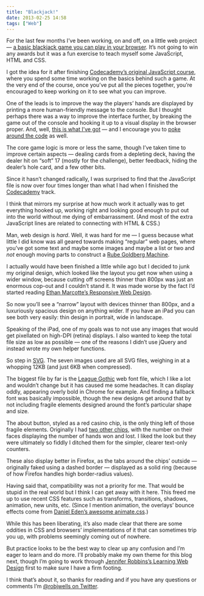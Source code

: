 ```yaml
---
title: "Blackjack!"
date: 2013-02-25 14:58
tags: ["Web"]
---
```


For the last few months I’ve been working, on and off, on a little web project — [a basic blackjack game you can play in your browser][bj]. It’s not going to win any awards but it was a fun exercise to teach myself some JavaScript, HTML and CSS.

[bj]: http://robjwells.github.com/veintiuno

I got the idea for it after finishing [Codecademy’s original JavaScript course][cjs], where you spend some time working on the basics behind such a game. At the very end of the course, once you’ve put all the pieces together, you’re encouraged to keep working on it to see what you can improve.

[cjs]: http://www.codecademy.com/tracks/javascript-original

One of the leads is to improve the way the players’ hands are displayed by printing a more human-friendly message to the console. But I thought perhaps there was a way to improve the interface further, by breaking the game out of the console and hooking it up to a visual display in the browser proper. And, well, [this is what I’ve got][bj] — and I encourage you to [poke around the code][bjc] as well.

[bjc]: https://github.com/robjwells/veintiuno

The core game logic is more or less the same, though I’ve taken time to improve certain aspects — dealing cards from a depleting deck, having the dealer hit on “soft” 17 (mostly for the challenge), better feedback, hiding the dealer’s hole card, and a few other bits.

Since it hasn’t changed radically, I was surprised to find that the JavaScript file is now over four times longer than what I had when I finished the [Codecademy][] track.

[Codecademy]: http://www.codecademy.com

I think that mirrors my surprise at how much work it actually was to get everything hooked up, working right and looking good enough to put out into the world without me dying of embarrassment. (And most of the extra JavaScript lines are related to connecting with HTML & CSS.)

Man, web design is *hard*. Well, it was hard for me — I guess because what little I did know was all geared towards making “regular” web pages, where you’ve got some text and maybe some images and maybe a list or two and *not* enough moving parts to construct a [Rube Goldberg Machine][rgm].

[rgm]: http://en.wikipedia.org/wiki/Rube_Goldberg_machine

I actually would have been finished a little while ago but I decided to junk my original design, which looked like the layout you get now when using a wider window, because cutting off screens thinner than 800px was just an enormous cop-out and I couldn’t stand it. It was made worse by the fact I’d started reading [Ethan Marcotte’s Responsive Web Design][rwd].

[rwd]: http://www.abookapart.com/products/responsive-web-design

So now you’ll see a “narrow” layout with devices thinner than 800px, and a luxuriously spacious design on anything wider. If you have an iPad you can see both very easily: thin design in portrait, wide in landscape.

Speaking of the iPad, one of my goals was to not use any images that would get pixellated on high-DPI (retina) displays. I also wanted to keep the total file size as low as possible — one of the reasons I didn’t use jQuery and instead wrote my own helper functions.

So step in [SVG][]. The seven images used are all SVG files, weighing in at a whopping 12KB (and just 6KB when compressed).

[SVG]: http://en.wikipedia.org/wiki/Scalable_Vector_Graphics

The biggest file by far is the [League Gothic][lg] web font file, which I like a lot and wouldn’t change but it has caused me some headaches. It can display oddly, appearing overly bold in Chrome for example. And finding a fallback font was basically impossible, though the new designs get around that by not including fragile elements designed around the font’s particular shape and size.

[lg]: http://www.theleagueofmoveabletype.com/league-gothic

The about button, styled as a red casino chip, is the only thing left of those fragile elements. Originally I had [two other chips][chips], with the number on their faces displaying the number of hands won and lost. I liked the look but they were ultimately so fiddly I ditched them for the simpler, clearer text-only counters.

[chips]: /images/2013-02-25_bjchips.png

These also display better in Firefox, as the tabs around the chips’ outside — originally faked using a dashed border — displayed as a solid ring (because of how Firefox handles high border-radius values).

Having said that, compatibility was not a priority for me. That would be stupid in the real world but I think I can get away with it here. This freed me up to use recent CSS features such as transforms, transitions, shadows, animation, new units, etc. (Since I mention animation, the overlays’ bounce effects come from [Daniel Eden’s awesome animate.css][ani].)

[ani]: http://daneden.me/animate/

While this has been liberating, it’s also made clear that there are some oddities in CSS and browsers’ implementations of it that can sometimes trip you up, with problems seemingly coming out of nowhere.

But practice looks to be the best way to clear up any confusion and I’m eager to learn and do more. I’ll probably make my own theme for this blog next, though I’m going to work through [Jennifer Robbins’s Learning Web Design][lwd] first to make sure I have a firm footing.

[lwd]: http://learningwebdesign.com

I think that’s about it, so thanks for reading and if you have any questions or comments I’m [@robjwells on Twitter][tw].

[tw]: http://twitter.com/robjwells
